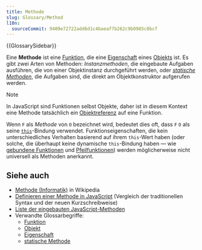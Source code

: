 ```yaml
---
title: Methode
slug: Glossary/Method
l10n:
  sourceCommit: 9409e72722add6d1c4baeaf7b262c9b0985c0bcf
---
```


{{GlossarySidebar}}

Eine **Methode** ist eine [Funktion](/de/docs/Glossary/function), die eine [Eigenschaft](/de/docs/Glossary/property) eines [Objekts](/de/docs/Glossary/object) ist. Es gibt zwei Arten von Methoden: _Instanzmethoden_, die eingebaute Aufgaben ausführen, die von einer Objektinstanz durchgeführt werden, oder _[statische Methoden](/de/docs/Glossary/static_method)_, die Aufgaben sind, die direkt am Objektkonstruktor aufgerufen werden.

> [!NOTE]
> In JavaScript sind Funktionen selbst Objekte, daher ist in diesem Kontext eine Methode tatsächlich ein [Objektreferenz](/de/docs/Glossary/object_reference) auf eine Funktion.

Wenn `F` als _Methode_ von `O` bezeichnet wird, bedeutet dies oft, dass `F` `O` als seine [`this`](/de/docs/Web/JavaScript/Reference/Operators/this)-Bindung verwendet. Funktionseigenschaften, die kein unterschiedliches Verhalten basierend auf ihrem `this`-Wert haben (oder solche, die überhaupt keine dynamische `this`-Bindung haben — wie [gebundene Funktionen](/de/docs/Web/JavaScript/Reference/Global_Objects/Function/bind) und [Pfeilfunktionen](/de/docs/Web/JavaScript/Reference/Functions/Arrow_functions)) werden möglicherweise nicht universell als Methoden anerkannt.

## Siehe auch

- [Methode (Informatik)](<https://en.wikipedia.org/wiki/Method_(computer_programming)>) in Wikipedia
- [Definieren einer Methode in JavaScript](/de/docs/Web/JavaScript/Reference/Functions/Method_definitions) (Vergleich der traditionellen Syntax und der neuen Kurzschreibweise)
- [Liste der eingebauten JavaScript-Methoden](/de/docs/Web/JavaScript/Reference)
- Verwandte Glossarbegriffe:
  - [Funktion](/de/docs/Glossary/function)
  - [Objekt](/de/docs/Glossary/object)
  - [Eigenschaft](/de/docs/Glossary/property)
  - [statische Methode](/de/docs/Glossary/static_method)
